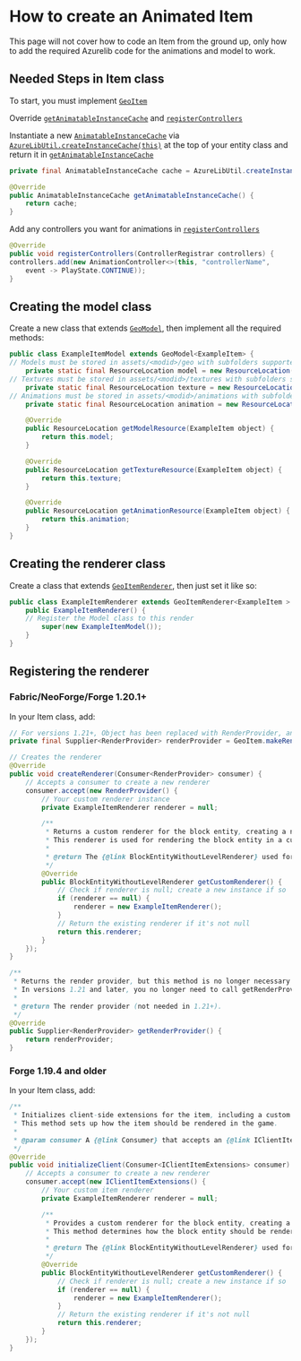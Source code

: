 # How to create an Animated Item

This page will not cover how to code an Item from the ground up, only how to add the required Azurelib code for the animations and model to work.

## Needed Steps in Item class

To start, you must implement [`GeoItem`](https://github.com/AzureDoom/AzureLib/blob/1.20/common/src/main/java/mod/azure/azurelib/animatable/GeoItem.java)

Override [`getAnimatableInstanceCache`](https://github.com/AzureDoom/AzureLib/blob/1.20/common/src/main/java/mod/azure/azurelib/core/animatable/GeoAnimatable.java#L42C39-L42C39) and [`registerControllers`](https://github.com/AzureDoom/AzureLib/blob/1.20/common/src/main/java/mod/azure/azurelib/core/animatable/GeoAnimatable.java#L35)

Instantiate a new [`AnimatableInstanceCache`](https://github.com/AzureDoom/AzureLib/blob/1.20/common/src/main/java/mod/azure/azurelib/core/animatable/instance/AnimatableInstanceCache.java) via [`AzureLibUtil.createInstanceCache(this)`](https://github.com/AzureDoom/AzureLib/blob/1.20/common/src/main/java/mod/azure/azurelib/util/AzureLibUtil.java) at the top of your entity class and return it in [`getAnimatableInstanceCache`](https://github.com/AzureDoom/AzureLib/blob/1.20/common/src/main/java/mod/azure/azurelib/core/animatable/GeoAnimatable.java#L42C39-L42C39)

```java
private final AnimatableInstanceCache cache = AzureLibUtil.createInstanceCache(this);

@Override
public AnimatableInstanceCache getAnimatableInstanceCache() {
    return cache;
}
```

Add any controllers you want for animations in [`registerControllers`](https://github.com/AzureDoom/AzureLib/blob/1.20/common/src/main/java/mod/azure/azurelib/core/animatable/GeoAnimatable.java#L35)

```java
@Override
public void registerControllers(ControllerRegistrar controllers) {
controllers.add(new AnimationController<>(this, "controllerName", 
    event -> PlayState.CONTINUE));
}
```

## Creating the model class

Create a new class that extends [`GeoModel`](https://github.com/AzureDoom/AzureLib/blob/1.20/common/src/main/java/mod/azure/azurelib/model/GeoModel.java), then implement all the required methods:

```java
public class ExampleItemModel extends GeoModel<ExampleItem> {
// Models must be stored in assets/<modid>/geo with subfolders supported inside the geo folder
	private static final ResourceLocation model = new ResourceLocation("yournamespace", "geo/yourmodel.geo.json");
// Textures must be stored in assets/<modid>/textures with subfolders supported inside the textures folder
	private static final ResourceLocation texture = new ResourceLocation("yournamespace", "textures/<modeltype>/yourtexture.png");
// Animations must be stored in assets/<modid>/animations with subfolders supported inside the animations folder
	private static final ResourceLocation animation = new ResourceLocation("yournamespace", "animations/youranimation.animation.json");

	@Override
	public ResourceLocation getModelResource(ExampleItem object) {
		return this.model;
	}

	@Override
	public ResourceLocation getTextureResource(ExampleItem object) {
		return this.texture;
	}

	@Override
	public ResourceLocation getAnimationResource(ExampleItem object) {
		return this.animation;
	}
}
```

## Creating the renderer class

Create a class that extends [`GeoItemRenderer`](https://github.com/AzureDoom/AzureLib/blob/1.20/common/src/main/java/mod/azure/azurelib/renderer/GeoItemRenderer.java), then just set it like so:

```java
public class ExampleItemRenderer extends GeoItemRenderer<ExampleItem > {
    public ExampleItemRenderer() {
	// Register the Model class to this render
        super(new ExampleItemModel());
    }
}
```

## Registering the renderer

### Fabric/NeoForge/Forge 1.20.1+

In your Item class, add:

```java
// For versions 1.21+, Object has been replaced with RenderProvider, and getRenderProvider() is no longer necessary.
private final Supplier<RenderProvider> renderProvider = GeoItem.makeRenderer(this);

// Creates the renderer
@Override
public void createRenderer(Consumer<RenderProvider> consumer) {
    // Accepts a consumer to create a new renderer
    consumer.accept(new RenderProvider() {
        // Your custom renderer instance
        private ExampleItemRenderer renderer = null;

        /**
         * Returns a custom renderer for the block entity, creating a new instance if necessary.
         * This renderer is used for rendering the block entity in a custom way.
         *
         * @return The {@link BlockEntityWithoutLevelRenderer} used for custom rendering of the block entity.
         */
        @Override
        public BlockEntityWithoutLevelRenderer getCustomRenderer() {
            // Check if renderer is null; create a new instance if so
            if (renderer == null) {
                renderer = new ExampleItemRenderer();
            }
            // Return the existing renderer if it's not null
            return this.renderer;
        }
    });
}

/**
 * Returns the render provider, but this method is no longer necessary for Minecraft 1.21+.
 * In versions 1.21 and later, you no longer need to call getRenderProvider() or store the renderProvider.
 *
 * @return The render provider (not needed in 1.21+).
 */
@Override
public Supplier<RenderProvider> getRenderProvider() {
    return renderProvider;
}
```

### Forge 1.19.4 and older

In your Item class, add:

```java
/**
 * Initializes client-side extensions for the item, including a custom renderer.
 * This method sets up how the item should be rendered in the game.
 *
 * @param consumer A {@link Consumer} that accepts an {@link IClientItemExtensions} object to handle client-side item extensions.
 */
@Override
public void initializeClient(Consumer<IClientItemExtensions> consumer) {
    // Accepts a consumer to create a new renderer
    consumer.accept(new IClientItemExtensions() {
        // Your custom item renderer
        private ExampleItemRenderer renderer = null;

        /**
         * Provides a custom renderer for the block entity, creating a new instance if it does not already exist.
         * This method determines how the block entity should be rendered when placed in the world.
         *
         * @return The {@link BlockEntityWithoutLevelRenderer} used for custom rendering of the block entity.
         */
        @Override
        public BlockEntityWithoutLevelRenderer getCustomRenderer() {
            // Check if renderer is null; create a new instance if so
            if (renderer == null) {
                renderer = new ExampleItemRenderer();
            }
            // Return the existing renderer if it's not null
            return this.renderer;
        }
    });
}
```
